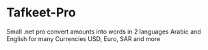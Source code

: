 # Tafkeet-Pro
Small .net pro convert amounts into words in 2 languages Arabic and English for many Currencies USD, Euro, SAR and more
